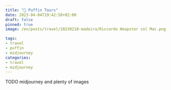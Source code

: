 ```yaml
---
title: "🐧 Puffin Tours"
date: 2023-04-04T19:42:58+02:00
draft: false
pinned: true
image: /en/posts/travel/20230210-madeira/Riccardo Heapster col Mac.png

tags:
- travel
- puffin
- midjourney
categories:
- travel
- midjourney
---
```

TODO midjourney and plenty of images
